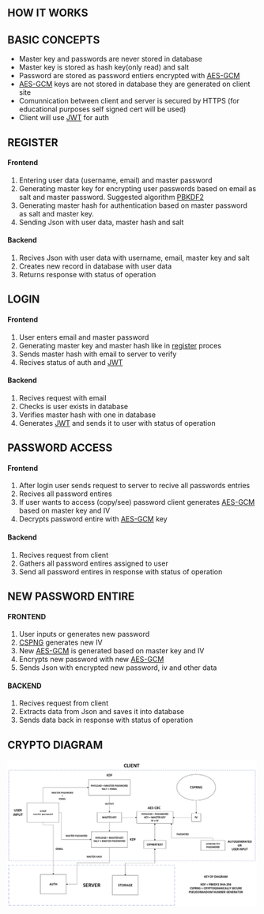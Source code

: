 ## HOW IT WORKS

## BASIC CONCEPTS

- Master key and passwords are never stored in database
- Master key is stored as hash key(only read) and salt
- Password are stored as password entiers encrypted with [AES-GCM](https://en.wikipedia.org/wiki/Galois/Counter_Mode)
- [AES-GCM](https://en.wikipedia.org/wiki/Galois/Counter_Mode) keys are not stored in database they are generated on client site
- Comunnication between client and server is secured by HTTPS (for educational purposes self signed cert will be used)
- Client will use [JWT](https://jwt.io/) for auth 

## REGISTER

#### Frontend

1. Entering user data (username, email) and master password
2. Generating master key for encrypting user passwords based on email as salt and master password. Suggested algorithm [PBKDF2](https://en.wikipedia.org/wiki/PBKDF2)
3. Generating master hash for authentication based on master password as salt and master key.
4. Sending Json with user data, master hash and salt

#### Backend

1. Recives Json with user data with username, email, master key and salt
2. Creates new record in database with user data
3. Returns response with status of operation

## LOGIN

#### Frontend

1. User enters email and master password 
4. Generating master key and master hash like in [register](#register) proces 
6. Sends master hash with email to server to verify
7. Recives status of auth and [JWT](https://jwt.io/)

#### Backend

1. Recives request with email
2. Checks is user exists in database
3. Verifies master hash with one in database
4. Generates [JWT](https://jwt.io/) and sends it to user with status of operation

## PASSWORD ACCESS

#### Frontend 

1. After login user sends request to server to recive all passwords entries
2. Recives all password entires
3. If user wants to access (copy/see) password client generates [AES-GCM](https://en.wikipedia.org/wiki/Galois/Counter_Mode) based on master key and IV
4. Decrypts password entire with [AES-GCM](https://en.wikipedia.org/wiki/Galois/Counter_Mode) key

#### Backend

1. Recives request from client
2. Gathers all password entires assigned to user
3. Send all password entires in response with status of operation

## NEW PASSWORD ENTIRE

#### FRONTEND

1. User inputs or generates new password 
2. [CSPNG](https://en.wikipedia.org/wiki/Cryptographically_secure_pseudorandom_number_generator) generates new IV
3. New [AES-GCM](https://en.wikipedia.org/wiki/Galois/Counter_Mode) is generated based on master key and IV
4. Encrypts new password with new [AES-GCM](https://en.wikipedia.org/wiki/Galois/Counter_Mode)
5. Sends Json with encrypted new password, iv and other data

#### BACKEND

1. Recives request from client
2. Extracts data from Json and saves it into database
3. Sends data back in response with status of operation

## CRYPTO DIAGRAM

<p align="center" width="100%">
<img src="../img/diagram-crypto.png" alt="diagram-crypto">
</p>